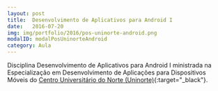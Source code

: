 ```yaml
---
layout: post
title:  Desenvolvimento de Aplicativos para Android I
date:   2016-07-20
img: img/portfolio/2016/pos-uninorte-android.png
modalID: modalPosUninorteAndroid
category: Aula
---
```


Disciplina Desenvolvimento de Aplicativos para Android I ministrada na Especialização em Desenvolvimento de Aplicações para Dispositivos Móveis do [Centro Universitário do Norte (Uninorte)][uninorte]{:target="_black"}.

[uninorte]: https://www.uninorte.com.br/pos-graduacao/